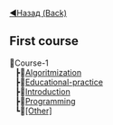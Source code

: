[:arrow_backward:Назад (Back)](https://github.com/Bloodies/HSE-University-projects)   

## First course

📁Course-1
<br>⠀┣📁[Algoritmization](https://github.com/Bloodies/HSE-University-projects/tree/Bloodies/Course-1/Algorithmization "Algoritmization")
<br>⠀┣📁[Educational-practice](https://github.com/Bloodies/HSE-University-projects/tree/Bloodies/Course-1/Educational-practice "Educational-practice")
<br>⠀┣📁[Introduction](https://github.com/Bloodies/HSE-University-projects/tree/Bloodies/Course-1/Introduction "Introduction")
<br>⠀┣📁[Programming](https://github.com/Bloodies/HSE-University-projects/tree/Bloodies/Course-1/Programming "Programming")
<br>⠀┗📁[[Other]](https://github.com/Bloodies/HSE-University-projects/tree/Bloodies/Course-1/%5BOther%5D/Computer-practice "[Other]")
